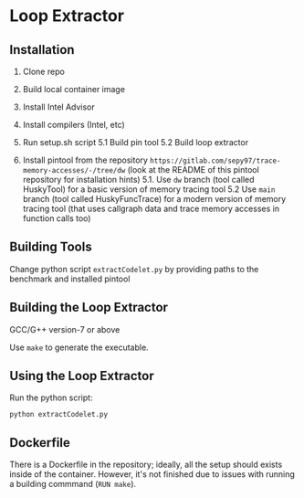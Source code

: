 Loop Extractor
==============

Installation
-------------------------
1. Clone repo
2. Build local container image
3. Install Intel Advisor
4. Install compilers (Intel, etc)
5. Run setup.sh script
    5.1 Build pin tool
    5.2 Build loop extractor


5. Install pintool from the repository `https://gitlab.com/sepy97/trace-memory-accesses/-/tree/dw` (look at the README of this pintool repository for installation hints)
    5.1. Use `dw` branch (tool called HuskyTool) for a basic version of memory tracing tool
    5.2 Use `main` branch (tool called HuskyFuncTrace) for a modern version of memory tracing tool (that uses callgraph data and trace memory accesses in function calls too)

Building Tools
--------------

Change python script `extractCodelet.py` by providing paths to the benchmark and installed pintool


Building the Loop Extractor
-----------------------

GCC/G++ version-7 or above

Use `make` to generate the executable.


Using the Loop Extractor
------------------------

Run the python script:
```
python extractCodelet.py
```

Dockerfile
------------------------

There is a Dockerfile in the repository; ideally, all the setup should exists inside of the container. However, it's not finished due to issues with running a building commmand (`RUN make`).

